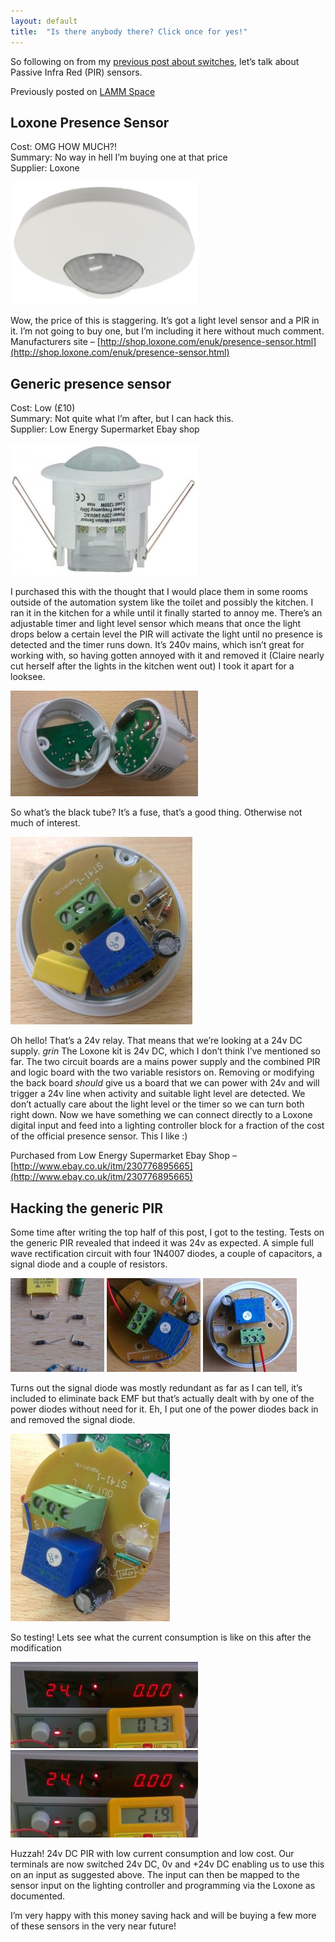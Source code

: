 ```yaml
---
layout: default
title:  "Is there anybody there? Click once for yes!"
---
```

So following on from my [previous post about switches](https://hackaday.io/project/4857-commercial-home-automation/log/16130-switches-are-simple-right), let’s talk about Passive Infra Red (PIR) sensors.

Previously posted on [LAMM Space](https://lamm.space/2015/04/14/is-there-anybody-there-click-once-for-yes/)

## Loxone Presence Sensor

Cost: OMG HOW MUCH?!<br/>
Summary: No way in hell I’m buying one at that price<br/>
Supplier: Loxone

![Round surface mount PIR from Loxone](/assets/2015-04-14/loxone-presence-sensor_0-300x196.png)

Wow, the price of this is staggering. It’s got a light level sensor and a PIR in it. I’m not going to buy one, but I’m including it here without much comment.
Manufacturers site – [http://shop.loxone.com/enuk/presence-sensor.html](http://shop.loxone.com/enuk/presence-sensor.html)

## Generic presence sensor

Cost: Low (£10)<br/>
Summary: Not quite what I’m after, but I can hack this.<br/>
Supplier: Low Energy Supermarket Ebay shop

![Side image of PIR](/assets/2015-04-14/generic-pir-300x212.jpg)

I purchased this with the thought that I would place them in some rooms outside of the automation system like the toilet and possibly the kitchen. I ran it in the kitchen for a while until it finally started to annoy me. There’s an adjustable timer and light level sensor which means that once the light drops below a certain level the PIR will activate the light until no presence is detected and the timer runs down. It’s 240v mains, which isn’t great for working with, so having gotten annoyed with it and removed it (Claire nearly cut herself after the lights in the kitchen went out) I took it apart for a looksee.

![PIR initial disassembly](/assets/2015-04-14/generic-pir-insides01-300x169.jpg)

So what’s the black tube? It’s a fuse, that’s a good thing. Otherwise not much of interest.

![PIR PCB before modification](/assets/2015-04-14/generic-pir-insides02-291x300.jpg)

Oh hello! That’s a 24v relay. That means that we’re looking at a 24v DC supply. *grin* The Loxone kit is 24v DC, which I don’t think I’ve mentioned so far. The two circuit boards are a mains power supply and the combined PIR and logic board with the two variable resistors on. Removing or modifying the back board *should* give us a board that we can power with 24v and will trigger a 24v line when activity and suitable light level are detected. We don’t actually care about the light level or the timer so we can turn both right down. Now we have something we can connect directly to a Loxone digital input and feed into a lighting controller block for a fraction of the cost of the official presence sensor. This I like :)

Purchased from Low Energy Supermarket Ebay Shop – [http://www.ebay.co.uk/itm/230776895665](http://www.ebay.co.uk/itm/230776895665)

## Hacking the generic PIR

Some time after writing the top half of this post, I got to the testing. Tests on the generic PIR revealed that indeed it was 24v as expected. A simple full wave rectification circuit with four 1N4007 diodes, a couple of capacitors, a signal diode and a couple of resistors.

![Components removed from PIR](/assets/2015-04-14/generic-pir-surplus-components_0-150x150.jpg)
![PIR PCB with components removed](/assets/2015-04-14/2015-04-08-19.23.58-150x150.jpg)
![PIR PCB back in housing](/assets/2015-04-14/2015-04-08-19.00.48_0-150x150.jpg)

Turns out the signal diode was mostly redundant as far as I can tell, it’s included to eliminate back EMF but that’s actually dealt with by one of the power diodes without need for it. Eh, I put one of the power diodes back in and removed the signal diode.

![PIR PCB standing vertically](/assets/2015-04-14/2015-04-08-19.38.26_1-255x300.jpg)

So testing! Lets see what the current consumption is like on this after the modification

![](/assets/2015-04-14/generic-pir-current-off-300x138.jpg)
![](/assets/2015-04-14/generic-pir-current-on-300x140.jpg)

Huzzah! 24v DC PIR with low current consumption and low cost. Our terminals are now switched 24v DC, 0v and +24v DC enabling us to use this on an input as suggested above. The input can then be mapped to the sensor input on the lighting controller and programming via the Loxone as documented.

I’m very happy with this money saving hack and will be buying a few more of these sensors in the very near future!
